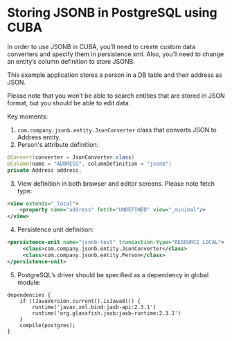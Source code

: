 # Storing JSONB in PostgreSQL using CUBA

In order to use JSONB in CUBA, you’ll need to create custom data converters and specify them in persistence.xml. 
Also, you’ll need to change an entity’s column definition to store JSONB.

This example application stores a person in a DB table and their address as JSON.

Please note that you won’t be able to search entities that are stored in JSON format, but you should be able to edit data.

Key moments:

1. `com.company.jsonb.entity.JsonConverter` class that converts JSON to Address entity.
2. Person's attribute definition:
```java
@Convert(converter = JsonConverter.class)
@Column(name = "ADDRESS", columnDefinition = "jsonb")
private Address address;
```
3. View definition in both browser and editor screens. Please note fetch type:
```xml
<view extends="_local">
    <property name="address" fetch="UNDEFINED" view="_minimal"/>
</view>
```
4. Persistence unit definition:
```xml
<persistence-unit name="jsonb-test" transaction-type="RESOURCE_LOCAL">
     <class>com.company.jsonb.entity.JsonConverter</class>
     <class>com.company.jsonb.entity.Person</class>
</persistence-unit>
```
5. PostgreSQL’s driver should be specified as a dependency in global module:
```
dependencies {
    if (!JavaVersion.current().isJava8()) {
        runtime('javax.xml.bind:jaxb-api:2.3.1')
        runtime('org.glassfish.jaxb:jaxb-runtime:2.3.1')
    }
    compile(postgres);
}
